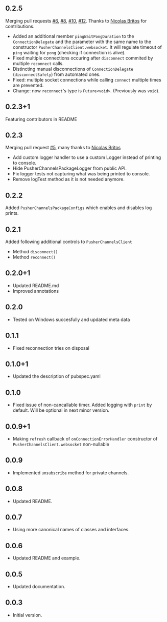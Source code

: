 ## 0.2.5

Merging pull requests [#6](https://github.com/mcfugger/dart_pusher_channels/pull/6),
[#8](https://github.com/mcfugger/dart_pusher_channels/pull/8), [#10](https://github.com/mcfugger/dart_pusher_channels/pull/10), [#12](https://github.com/mcfugger/dart_pusher_channels/pull/12). Thanks to [Nicolas Britos](https://github.com/nicobritos) for contributions.
- Added an additional member `pingWaitPongDuration` to the `ConnectionDelegate` and the parameter with the same name
to the constructor `PusherChannelsClient.websocket`. It will regulate timeout of `ping` waiting for `pong` (checking if connection is alive).
- Fixed multiple connections occuring after `disconnect` commited by multiple `reconnect` calls.
- Distincting manual disconnections of `ConnectionDelegate` (`disconnectSafely`) from automated ones.
- Fixed: multiple socket connections while calling `connect` multiple times are prevented.
- Change: now `reconnect`'s type is `Future<void>`. (Previously was `void`).
## 0.2.3+1

Featuring contributors in README
## 0.2.3

Merging pull request [#5](https://github.com/mcfugger/dart_pusher_channels/pull/5), many thanks to [Nicolas Britos](https://github.com/nicobritos)
- Add custom logger handler to use a custom Logger instead of printing to console.
- Hide PusherChannelsPackageLogger from public API.
- Fix logger tests not capturing what was being printed to console.
- Remove logTest method as it is not needed anymore.
## 0.2.2

Added `PusherChannelsPackageConfigs` which enables and disables log prints.
## 0.2.1

Added following additional controls to `PusherChannelsClient`
- Method `disconnect()`
- Method `reconnect()`
## 0.2.0+1

- Updated README.md
- Improved annotations
## 0.2.0

- Tested on Windows succesfully and updated meta data
## 0.1.1

- Fixed reconnection tries on disposal
## 0.1.0+1

- Updated the description of pubspec.yaml
## 0.1.0

- Fixed issue of non-cancallable timer. Added logging with `print` by default. Will be optional in next minor version.
## 0.0.9+1

- Making `refresh` callback of `onConnectionErrorHandler` constructor of `PusherChannelsClient.websocket` non-nullable
## 0.0.9

- Implemented `unsubscribe` method for private channels.
## 0.0.8

- Updated README.
## 0.0.7

- Using more canonical names of classes and interfaces.
## 0.0.6

- Updated README and example.
## 0.0.5

- Updated documentation.
## 0.0.3

- Initial version.
